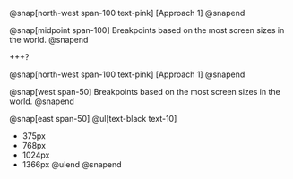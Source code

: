 @snap[north-west span-100 text-pink]
[Approach 1]
@snapend

@snap[midpoint span-100]
Breakpoints based on the most screen sizes in the world.
@snapend

+++?

@snap[north-west span-100 text-pink]
[Approach 1]
@snapend

@snap[west span-50]
Breakpoints based on the most screen sizes in the world.
@snapend

@snap[east span-50]
@ul[text-black text-10]
- 375px 
- 768px
- 1024px
- 1366px
@ulend
@snapend


